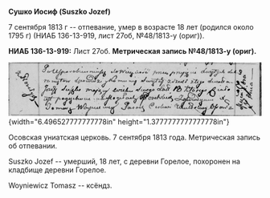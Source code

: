 **Сушко Иосиф (Suszko Jozef)**

7 сентября 1813 г -- отпевание, умер в возрасте 18 лет (родился около
1795 г) (НИАБ 136-13-919, лист 27об, №48/1813-у (ориг)).

**НИАБ 136-13-919:** Лист 27об. **Метрическая запись №48/1813-у
(ориг).**

![](./media/e54f6f0f5ca07c868599ae876aba15e1fca72eee.png){width="6.496527777777778in"
height="1.3777777777777778in"}

Осовская униатская церковь. 7 сентября 1813 года. Метрическая запись об
отпевании.

Suszko Jozef -- умерший, 18 лет, с деревни Горелое, похоронен на
кладбище деревни Горелое.

Woyniewicz Tomasz -- ксёндз.
